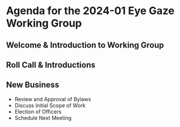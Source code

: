 # Agenda for the 2024-01 Eye Gaze Working Group

## Welcome & Introduction to Working Group

## Roll Call & Introductions

## New Business

* Review and Approval of Bylaws
* Discuss Initial Scope of Work
* Election of Officers
* Schedule Next Meeting
